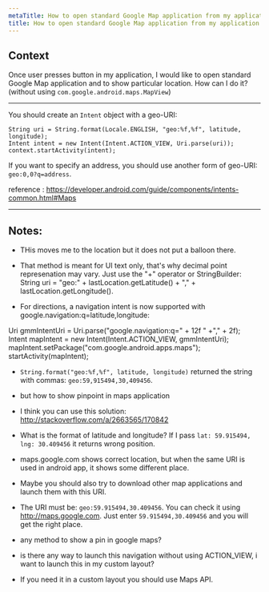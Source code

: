 ```yaml
---
metaTitle: How to open standard Google Map application from my application
title: How to open standard Google Map application from my application
---
```


## Context

Once user presses button in my application, I would like to open standard Google Map application and to show particular location. How can I do it? (without using `com.google.android.maps.MapView`)



---

You should create an `Intent` object with a geo-URI:



```
String uri = String.format(Locale.ENGLISH, "geo:%f,%f", latitude, longitude);
Intent intent = new Intent(Intent.ACTION_VIEW, Uri.parse(uri));
context.startActivity(intent);

```

If you want to specify an address, you should use another form of geo-URI: `geo:0,0?q=address`.


reference : <https://developer.android.com/guide/components/intents-common.html#Maps>



---

## Notes:

- THis moves me to the location but it does not put a balloon there.


- That method is meant for UI text only, that's why decimal point represenation may vary. Just use the "+" operator or StringBuilder: String uri = "geo:" + lastLocation.getLatitude() + "," + lastLocation.getLongitude().


- For directions, a navigation intent is now supported with google.navigation:q=latitude,longitude: 


Uri gmmIntentUri = Uri.parse("google.navigation:q=" + 12f " +"," + 2f);
Intent mapIntent = new Intent(Intent.ACTION\_VIEW, gmmIntentUri);
mapIntent.setPackage("com.google.android.apps.maps");
startActivity(mapIntent);


- `String.format("geo:%f,%f", latitude, longitude)` returned the string with commas: `geo:59,915494,30,409456`.


- but how to show pinpoint in maps application


- I think you can use this solution: http://stackoverflow.com/a/2663565/170842


- What is the format of latitude and longitude? If I pass `lat: 59.915494, lng: 30.409456` it returns wrong position.


- maps.google.com shows correct location, but when the same URI is used in android app, it shows some different place.


- Maybe you should also try to download other map applications and launch them with this URI.


- The URI must be: `geo:59.915494,30.409456`. You can check it using http://maps.google.com. Just enter `59.915494,30.409456` and you will get the right place.


- any method to show a pin in google maps?


- is there any way to launch this navigation without using ACTION\_VIEW, i want to launch this in my custom layout?


- If you need it in a custom layout you should use Maps API.


